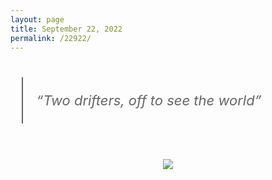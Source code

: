 ```yaml
---
layout: page
title: September 22, 2022
permalink: /22922/
---
```


<blockquote style="margin: 1.8em .8em;border-left: 2px solid #666;padding: 0.1em 1em;color: #666;font-size: 22px;font-style: italic;">
  <p>“Two drifters, off to see the world”</p>
</blockquote>

<br>

<div align="center">
  <img src="https://shawenyao.github.io/Photos/DSC00282.jpg" />
</div>

<br>
